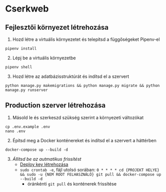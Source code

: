 # Cserkweb

## Fejlesztői környezet létrehozása

1. Hozd létre a virtuális környezetet és telepítsd a függőségeket Pipenv-el

```
pipenv install
```

2. Lépj be a virtuális környezetbe

```
pipenv shell
```

3. Hozd létre az adatbázisstruktúrát és indítsd el a szervert

```
python manage.py makemigrations && python manage.py migrate && python manage.py runserver
```

## Production szerver létrehozása

1. Másold le és szerkeszd szükség szerint a környezeti változókat

```
cp .env.example .env
nano .env
```

2. Építsd meg a Docker konténereket és indítsd el a szervert a háttérben

```
docker-compose up --build -d
```

3. _Állítsd be az autmatikus frissítést_
   - [Deploy key létrehozása](https://gist.github.com/zhujunsan/a0becf82ade50ed06115)
   - `sudo crontab -e`, fájl utolsó sorában: `0 * * * * cd {PROJEKT HELYE} && sudo -u {NEM ROOT FELHASZNÁLÓ} git pull && docker-compose up --build -d`
     - óránkénti `git pull` és konténerek frissítése
